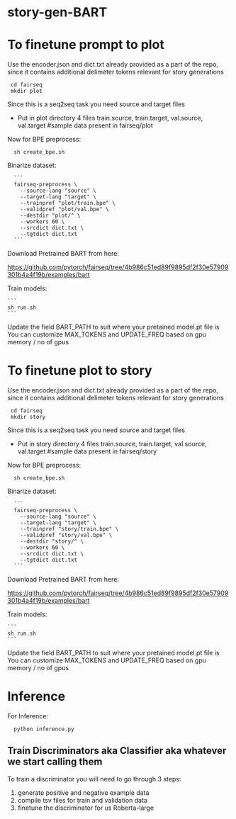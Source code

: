 # story-gen-BART


To finetune prompt to plot
==========================================================================================

Use the encoder.json and dict.txt already provided as a part of the repo, since it contains additional delimeter tokens relevant for story generations

 ```
  cd fairseq
  mkdir plot
 ```
 
 Since this is a seq2seq task you need source and target files
  - Put in plot directory 4 files train.source, train.target, val.source, val.target
  #sample data present in fairseq/plot
 
 Now for BPE preprocess:
  ```
    sh create_bpe.sh
  ```

Binarize dataset:

      ```
      fairseq-preprocess \
        --source-lang "source" \
        --target-lang "target" \
        --trainpref "plot/train.bpe" \
        --validpref "plot/val.bpe" \
        --destdir "plot/" \
        --workers 60 \
        --srcdict dict.txt \
        --tgtdict dict.txt
      ```

Download Pretrained BART from here:

https://github.com/pytorch/fairseq/tree/4b986c51ed89f9895df2f30e57909301b4a4f19b/examples/bart


Train models:

    ```
    sh run.sh
    ```

Update the field BART_PATH to suit where your pretained model.pt file is
You can customize  MAX_TOKENS and UPDATE_FREQ based on gpu memory / no of gpus

To finetune plot to story
==========================================================================================

Use the encoder.json and dict.txt already provided as a part of the repo, since it contains additional delimeter tokens relevant for story generations

 ```
  cd fairseq
  mkdir story
 ```
 
 Since this is a seq2seq task you need source and target files
  - Put in story directory 4 files train.source, train.target, val.source, val.target
  #sample data present in fairseq/story


 Now for BPE preprocess:
  ```
    sh create_bpe.sh
  ```

Binarize dataset:

      ```
      fairseq-preprocess \
        --source-lang "source" \
        --target-lang "target" \
        --trainpref "story/train.bpe" \
        --validpref "story/val.bpe" \
        --destdir "story/" \
        --workers 60 \
        --srcdict dict.txt \
        --tgtdict dict.txt
      ```

Download Pretrained BART from here:

https://github.com/pytorch/fairseq/tree/4b986c51ed89f9895df2f30e57909301b4a4f19b/examples/bart


Train models:

    ```
    sh run.sh
    ```

Update the field BART_PATH to suit where your pretained model.pt file is
You can customize  MAX_TOKENS and UPDATE_FREQ based on gpu memory / no of gpus


Inference
================================================
For Inference:

  ```
    python inference.py
  ```
 
## Train Discriminators aka Classifier aka whatever we start calling them

To train a discriminator you will need to go through 3 steps:
1) generate positive and negative example data
2) compile tsv files for train and validation data
3) finetune the discriminator for us Roberta-large


